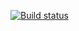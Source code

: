 [![Build status](https://ci.appveyor.com/api/projects/status/218co04c36pvcxp5?svg=true)](https://ci.appveyor.com/project/komaroff74/worck4)
